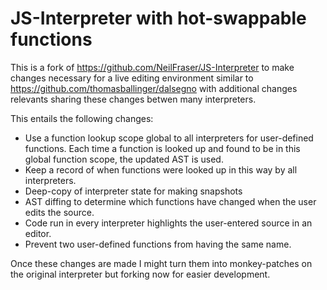 JS-Interpreter with hot-swappable functions
===========================================

This is a fork of https://github.com/NeilFraser/JS-Interpreter
to make changes necessary for a live editing environment similar
to https://github.com/thomasballinger/dalsegno with additional
changes relevants sharing these changes betwen many interpreters.

This entails the following changes:

* Use a function lookup scope global to all interpreters for user-defined
  functions. Each time a function is looked up and found to be in this global
  function scope, the updated AST is used.
* Keep a record of when functions were looked up in this way by all
  interpreters.
* Deep-copy of interpreter state for making snapshots
* AST diffing to determine which functions have changed when
  the user edits the source.
* Code run in every interpreter highlights the user-entered source in an
  editor.
* Prevent two user-defined functions from having the same name.

Once these changes are made I might turn them into monkey-patches on the
original interpreter but forking now for easier development.

